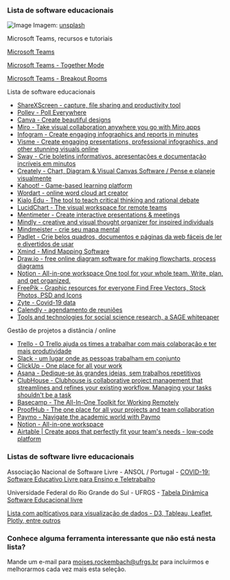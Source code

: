 ### Lista de software educacionais 

![Image](https://images.unsplash.com/photo-1586699024673-eb0c0e85528e?ixlib=rb-1.2.1&ixid=eyJhcHBfaWQiOjEyMDd9&auto=format&fit=crop&w=1381&q=80)
Imagem: [unsplash](https://unsplash.com/photos/H9LS95WL8tM)

Microsoft Teams, recursos e tutoriais

[Microsoft Teams](https://www.microsoft.com/pt-br/microsoft-365/microsoft-teams/free)

[Microsoft Teams - Together Mode](https://www.youtube.com/watch?v=IFt4NF_gFQY)

[Microsoft Teams - Breakout Rooms](https://www.youtube.com/watch?v=d_iD5PLgr08)

Lista de software educacionais

- [ShareXScreen - capture, file sharing and productivity tool](https://getsharex.com)
- [Pollev - Poll Everywhere](https://pollev.com)
- [Canva - Create beautiful designs](https://www.canva.com)
- [Miro - Take visual collaboration anywhere you go with Miro apps](https://miro.com)
- [Infogram - Create engaging infographics and reports in minutes](https://infogram.com)
- [Visme - Create engaging presentations, professional infographics, and other stunning visuals online](https://www.visme.co)
- [Sway - Crie boletins informativos, apresentações e documentação incríveis em minutos](https://sway.office.com)
- [Creately - Chart, Diagram & Visual Canvas Software / Pense e planeje visualmente](https://creately.com)
- [Kahoot! - Game-based learning platform](https://kahoot.com)
- [Wordart - online word cloud art creator](https://wordart.com)
- [Kialo Edu - The tool to teach critical thinking and rational debate](https://www.kialo-edu.com)
- [LucidChart - The visual workspace for remote teams](https://www.lucidchart.com/pages/)
- [Mentimeter - Create interactive presentations & meetings](https://www.mentimeter.com)
- [Mindly - creative and visual thought organizer for inspired individuals](https://www.mindlyapp.com)
- [Mindmeister - crie seu mapa mental](https://www.mindmeister.com/pt)
- [Padlet - Crie belos quadros, documentos e páginas da web fáceis de ler e divertidos de usar](https://padlet.com)
- [Xmind - Mind Mapping Software](https://www.xmind.net)
- [Draw.io - free online diagram software for making flowcharts, process diagrams](https://www.draw.io)
- [Notion - All-in-one workspace One tool for your whole team. Write, plan, and get organized.](http://www.notion.so)
- [FreePik - Graphic resources for everyone Find Free Vectors, Stock Photos, PSD and Icons](http://www.freepik.com)
- [Zyte - Covid-19 data](https://www.zyte.com/covid-19-data/)
- [Calendly - agendamento de reuniões](https://calendly.com/pt)
- [Tools and technologies for social science research, a SAGE whitepaper](https://github.com/sagepublishing/sage_tools_social_science)


Gestão de projetos a distância / online
- [Trello - O Trello ajuda os times a trabalhar com mais colaboração e ter mais produtividade](https://trello.com)
- [Slack - um lugar onde as pessoas trabalham em conjunto](https://slack.com/intl/pt-br/)
- [ClickUp - One place for all your work](https://clickup.com)
- [Asana - Dedique-se às grandes ideias, sem trabalhos repetitivos](https://asana.com/pt)
- [ClubHouse - Clubhouse is collaborative project management that streamlines and refines your existing workflow. Managing your tasks shouldn't be a task](https://clubhouse.io)
- [Basecamp - The All-In-One Toolkit for Working Remotely](https://basecamp.com/discounts)
- [ProofHub - The one place for all your projects and team collaboration](https://www.proofhub.com)
- [Paymo - Navigate the academic world with Paymo](https://www.paymoapp.com/project-management-universities/)
- [Notion - All-in-one workspace](https://www.notion.so)
- [Airtable | Create apps that perfectly fit your team's needs - low-code platform](https://airtable.com)

### Listas de software livre educacionais
Associação Nacional de Software Livre - ANSOL / Portugal - [COVID-19: Software Educativo Livre para Ensino e Teletrabalho](https://covid-19.ansol.org)

Universidade Federal do Rio Grande do Sul - UFRGS - [Tabela Dinâmica Software Educacional livre](https://www.ufrgs.br/soft-livre-edu/wiki/Tabela_Dinâmica_Software_Educacional_livre_-_Português_Europeu)

[Lista com aplticativos para visualização de dados - D3, Tableau, Leaflet, Plotly, entre outros](https://www.computerworld.com/article/2506820/business-intelligence-chart-and-image-gallery-30-free-tools-for-data-visualization-and-analysis.html)

### Conhece alguma ferramenta interessante que não está nesta lista?
Mande um e-mail para <moises.rockembach@ufrgs.br> para incluírmos e melhorarmos cada vez mais esta seleção. 
